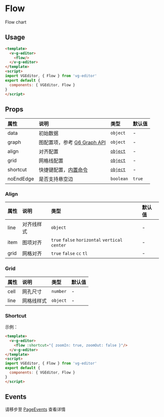 # Flow

Flow chart

## Usage

```html
<template>
  <v-g-editor>
    <flow/>
  </v-g-editor>
</template>
<script>
import VGEditor, { Flow } from 'vg-editor'
export default {
  components: { VGEditor, Flow }
}
</script>
```

## Props

| 属性 | 说明 | 类型 | 默认值 |
| :--- | :--- | :--- | :--- |
| data | 初始数据 | `object` | - |
| graph | 图配置项，参考 [G6 Graph API](https://antv.alipay.com/zh-cn/index.html) | `object` | - |
| align | 对齐配置 | [`object`](#Align) | - |
| grid | 网格线配置 | [`object`](#Grid) | - |
| shortcut | 快捷键配置，[内置命令](./notFinished.md#内置命令) | [`object`](#Shortcut) | - |
| noEndEdge | 是否支持悬空边 | `boolean` | `true` |

### Align

| 属性 | 说明 | 类型 | 默认值 |
| :--- | :--- | :--- | :--- |
| line | 对齐线样式 | `object` | - |
| item | 图项对齐 | `true` `false` `horizontal` `vertical` `center` | - |
| grid | 网格对齐 | `true` `false` `cc` `tl` | - |

### Grid

| 属性 | 说明 | 类型 | 默认值 |
| :--- | :--- | :--- | :--- |
| cell | 网孔尺寸 | `number` | - |
| line | 网格线样式 | `object` | - |

### Shortcut

示例：

```html
<template>
  <v-g-editor>
    <flow :shortcut="{ zoomIn: true, zoomOut: false }"/>
  </v-g-editor>
</template>
<script>
import VGEditor, { Flow } from 'vg-editor'
export default {
  components: { VGEditor, Flow }
}
</script>
```

## Events

请移步至 [PageEvents](./pageEvents.md) 查看详情
